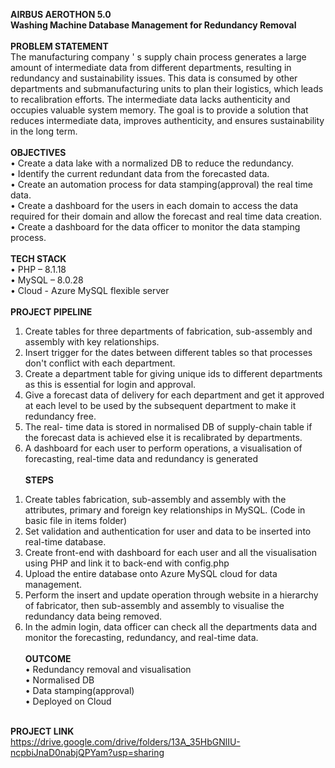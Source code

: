 <b>AIRBUS AEROTHON 5.0<br>
Washing Machine Database Management for Redundancy Removal</b><br><br>
<b>PROBLEM STATEMENT</b><br>
The manufacturing company ' s supply chain process generates a large amount of intermediate data from different departments, resulting in redundancy and sustainability issues. This data is consumed by other departments and submanufacturing units to plan their logistics, which leads to recalibration efforts. The intermediate data lacks authenticity and occupies valuable system memory. The goal is to provide a solution that reduces intermediate data, improves authenticity, and ensures sustainability in the long term.<br><br>
<b>OBJECTIVES</b><br>
•	Create a data lake with a normalized DB to reduce the redundancy. <br>
•	Identify the current redundant data from the forecasted data. <br>
•	Create an automation process for data stamping(approval) the real time data. <br>
•	Create a dashboard for the users in each domain to access the data required for their domain and allow the forecast and real time data creation. <br>
•	Create a dashboard for the data officer to monitor the data stamping process.<br><br>
<b>TECH STACK</b><br>
•	PHP – 8.1.18<br>
•	MySQL – 8.0.28<br>
•	Cloud - Azure MySQL flexible server<br><br>
<b>PROJECT PIPELINE</b><br>
1.	Create tables for three departments of fabrication, sub-assembly and assembly with key relationships.<br>
2.	Insert trigger for the dates between different tables so that processes don't conflict with each department.<br>
3.	Create a department table for giving unique ids to different departments as this is essential for login and approval.<br>
4.	Give a forecast data of delivery for each department and get it approved at each level to be used by the subsequent department to make it redundancy free.<br>
5.	The real- time data is stored in normalised DB of supply-chain table if the forecast data is achieved else it is recalibrated by departments.<br>
6.	A dashboard for each user to perform operations, a visualisation of forecasting, real-time data and redundancy is generated<br><br>
  <b>STEPS</b><br>
1)	Create tables fabrication, sub-assembly and assembly with the attributes, primary and foreign key relationships in MySQL. (Code in basic file in items folder)<br>
2)	Set validation and authentication for user and data to be inserted into real-time database.<br>
3)	Create front-end with dashboard for each user and all the visualisation using PHP and link it to back-end with config.php<br>
4)	Upload the entire database onto Azure MySQL cloud for data management.<br>
5)	Perform the insert and update operation through website in a hierarchy of fabricator, then sub-assembly and assembly to visualise the redundancy data being removed.<br>
6)	In the admin login, data officer can check all the departments data and monitor the forecasting, redundancy, and real-time data.<br><br>
<b>OUTCOME</b><br>
•	Redundancy removal and visualisation<br>
•	Normalised DB<br>
•	Data stamping(approval)<br>
•	Deployed on Cloud<br><br>

<b>PROJECT LINK</b><br>
https://drive.google.com/drive/folders/13A_35HbGNlIU-ncpbiJnaD0nabjQPYam?usp=sharing<br>

